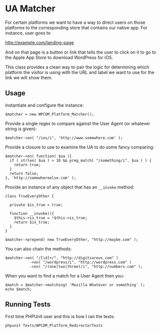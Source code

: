 UA Matcher
=================

For certain platforms we want to have a way to direct users on those platforms to
the corresponding store that contains our native app. For instance, user goes to

  http://example.com/landing-page
   
And on that page is a button or link that tells the user to click on it to go to the
Apple App Store to download WordPress for iOS.

This class provides a clean way to pair the logic for determining which platform the
visitor is using with the URL and label we want to use for the link we will show them.


Usage
---------------
   
Instantiate and configure the instance:

    $matcher = new WPCOM_Platform_Matcher();
    
Provide a single regex to compare against the User Agent (or whatever string is given):
    
    $matcher->on( "/ios/i", 'http://www.somewhere.com' );

Provide a closure to use to examine the UA to do some fancy comparing:
    
    $matcher->on( function( $ua ){
      if ( strlen( $ua ) > 10 && preg_match( "/something/i", $ua ) ) {
        return true;
      }
      return false;
    }, 'http://somewhereelse.com' );

Provide an instance of any object that has an `__invoke` method:

    class TrueEveryOther {
      
      private $is_true = true;
      
      function __invoke(){
        $this->is_true = !$this->is_true;
        return $is_true;
      }
    }
    
    $matcher->prepend( new TrueEveryOther, "http://maybe.com" );


You can also chain the methods:
    
    $matcher->on( "/[\d]+/", "http://digitsareus.com" )
               ->on( "/wordpress/i", "http://wordpress.com" )
               ->on( "/(one|two|three)/i", "http://numbers.com" );
               

When you want to find a match for a User Agent then you:

    $match = $matcher->matching( 'Mozilla Whatever or something' );
    echo $match;
		
Running Tests
-------------

First time PHPUnit user and this is how I ran the tests:

    phpunit Tests/WPCOM_Platform_RedirectorTests
		

    
    



